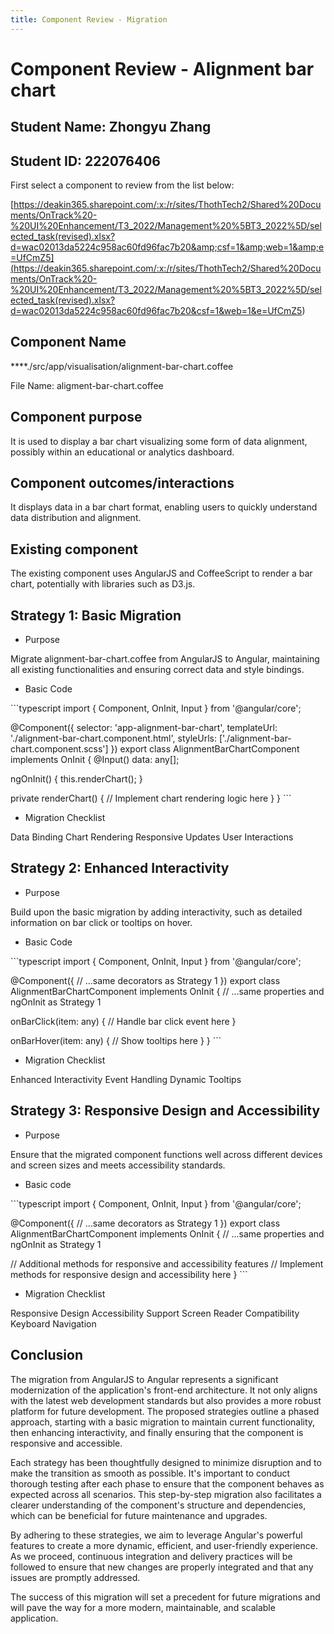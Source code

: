```yaml
---
title: Component Review - Migration
---
```


# Component Review - Alignment bar chart

## Student Name: Zhongyu Zhang

## Student ID: 222076406

First select a component to review from the list below:

[https://deakin365.sharepoint.com/:x:/r/sites/ThothTech2/Shared%20Documents/OnTrack%20-%20UI%20Enhancement/T3_2022/Management%20%5BT3_2022%5D/selected_task(revised).xlsx?d=wac02013da5224c958ac60fd96fac7b20&amp;csf=1&amp;web=1&amp;e=UfCmZ5](<https://deakin365.sharepoint.com/:x:/r/sites/ThothTech2/Shared%20Documents/OnTrack%20-%20UI%20Enhancement/T3_2022/Management%20%5BT3_2022%5D/selected_task(revised).xlsx?d=wac02013da5224c958ac60fd96fac7b20&csf=1&web=1&e=UfCmZ5>)

## Component Name

\*\*\*\*./src/app/visualisation/alignment-bar-chart.coffee

File Name: aligment-bar-chart.coffee

## Component purpose

It is used to display a bar chart visualizing some form of data alignment, possibly within an
educational or analytics dashboard.

## Component outcomes/interactions

It displays data in a bar chart format, enabling users to quickly understand data distribution and
alignment.

## Existing component

The existing component uses AngularJS and CoffeeScript to render a bar chart, potentially with
libraries such as D3.js.

## Strategy 1: Basic Migration

- Purpose

Migrate alignment-bar-chart.coffee from AngularJS to Angular, maintaining all existing
functionalities and ensuring correct data and style bindings.

- Basic Code

\```typescript import { Component, OnInit, Input } from '@angular/core';

@Component({ selector: 'app-alignment-bar-chart', templateUrl:
'./alignment-bar-chart.component.html', styleUrls: ['./alignment-bar-chart.component.scss'] })
export class AlignmentBarChartComponent implements OnInit { @Input() data: any[];

ngOnInit() { this.renderChart(); }

private renderChart() { // Implement chart rendering logic here } } \```

- Migration Checklist

Data Binding Chart Rendering Responsive Updates User Interactions

## Strategy 2: Enhanced Interactivity

- Purpose

Build upon the basic migration by adding interactivity, such as detailed information on bar click or
tooltips on hover.

- Basic Code

\```typescript import { Component, OnInit, Input } from '@angular/core';

@Component({ // ...same decorators as Strategy 1 }) export class AlignmentBarChartComponent
implements OnInit { // ...same properties and ngOnInit as Strategy 1

onBarClick(item: any) { // Handle bar click event here }

onBarHover(item: any) { // Show tooltips here } } \```

- Migration Checklist

Enhanced Interactivity Event Handling Dynamic Tooltips

## Strategy 3: Responsive Design and Accessibility

- Purpose

Ensure that the migrated component functions well across different devices and screen sizes and
meets accessibility standards.

- Basic code

\```typescript import { Component, OnInit, Input } from '@angular/core';

@Component({ // ...same decorators as Strategy 1 }) export class AlignmentBarChartComponent
implements OnInit { // ...same properties and ngOnInit as Strategy 1

// Additional methods for responsive and accessibility features // Implement methods for responsive
design and accessibility here } \```

- Migration Checklist

Responsive Design Accessibility Support Screen Reader Compatibility Keyboard Navigation

## Conclusion

The migration from AngularJS to Angular represents a significant modernization of the application's
front-end architecture. It not only aligns with the latest web development standards but also
provides a more robust platform for future development. The proposed strategies outline a phased
approach, starting with a basic migration to maintain current functionality, then enhancing
interactivity, and finally ensuring that the component is responsive and accessible.

Each strategy has been thoughtfully designed to minimize disruption and to make the transition as
smooth as possible. It's important to conduct thorough testing after each phase to ensure that the
component behaves as expected across all scenarios. This step-by-step migration also facilitates a
clearer understanding of the component's structure and dependencies, which can be beneficial for
future maintenance and upgrades.

By adhering to these strategies, we aim to leverage Angular's powerful features to create a more
dynamic, efficient, and user-friendly experience. As we proceed, continuous integration and delivery
practices will be followed to ensure that new changes are properly integrated and that any issues
are promptly addressed.

The success of this migration will set a precedent for future migrations and will pave the way for a
more modern, maintainable, and scalable application.
